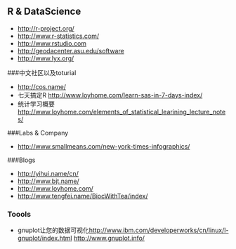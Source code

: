 ##  R & DataScience

- <http://r-project.org/>
- <http://www.r-statistics.com/>
- <http://www.rstudio.com>
- <http://geodacenter.asu.edu/software>
- <http://www.lyx.org/>

###中文社区以及toturial
- <http://cos.name/>
- 七天搞定R <http://www.loyhome.com/learn-sas-in-7-days-index/>
- 统计学习概要<http://www.loyhome.com/elements_of_statistical_learining_lecture_notes/>


###Labs & Company

- <http://www.smallmeans.com/new-york-times-infographics/>


###Blogs
- <http://yihui.name/cn/>
- <http://www.bjt.name/>
- <http://www.loyhome.com/> 
- <http://www.tengfei.name/BiocWithTea/index/>

### Toools
- gnuplot让您的数据可视化<http://www.ibm.com/developerworks/cn/linux/l-gnuplot/index.html> <http://www.gnuplot.info/>
